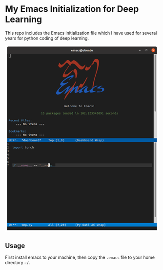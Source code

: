 # My Emacs Initialization for Deep Learning

This repo includes the Emacs initialization file which I have used for several years for python coding of deep learning.

![](examples/emacs-interface.png "My Emacs Interface")

## Usage
First install emacs to your machine, then copy the `.emacs` file to your home directory `~/`.

